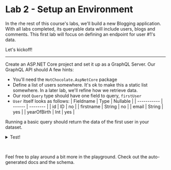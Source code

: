 # Lab 2 - Setup an Environment

In the rhe rest of this course's labs, we'll build a new Blogging application. With all labs completed, its queryable data will include users, blogs and comments. This first lab will focus on defining an endpoint for user #1's data.

Let's kickoff!

---

Create an ASP.NET Core project and set it up as a GraphQL Server. Our GraphQL API should  A few hints:

- You'll need the `HotChocolate.AspNetCore` package
- Define a list of users somewhere. It's ok to make this a static list somewhere. In a later lab, we'll refine how we retrieve data.
- Our root `Query` type should have one field to query, `firstUser`
- `User` itself looks as follows:
  | Fieldname   | Type   | Nullable |
  | ----------- | ------ | -------- |
  | id          | ID     | no       |
  | firstname   | String | no       |
  | email       | String | yes      |
  | yearOfBirth | Int    | yes      |

Running a basic query should return the data of the first user in your dataset.

<details>
<summary>Test!</summary>

```gql
query {
  firstUser {
    id
    firstname
    email
    yearOfBirth
  }
}
```

</details>

&nbsp;

Feel free to play around a bit more in the playground. Check out the auto-generated docs and the schema.
